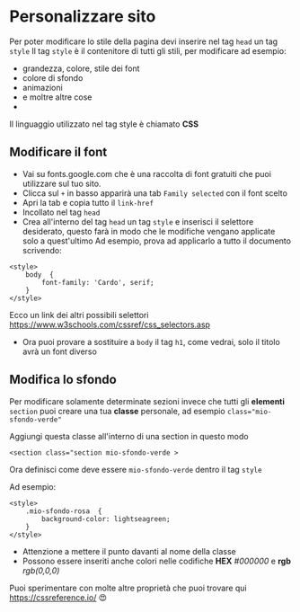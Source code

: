 # Personalizzare sito

Per poter modificare lo stile della pagina devi inserire nel tag `head` un tag `style`
Il tag `style` è il contenitore di tutti gli stili, per modificare ad esempio:
* grandezza, colore, stile dei font
* colore di sfondo
* animazioni
* e moltre altre cose
* 
Il linguaggio utilizzato nel tag style è chiamato **CSS**

## Modificare il font
* Vai su fonts.google.com che è una raccolta di font gratuiti che puoi utilizzare sul tuo sito.
* Clicca sul `+` in basso apparirà una tab `Family selected` con il font scelto
* Apri la tab e copia tutto il `link-href`
* Incollato nel tag `head`
* Crea all'interno del tag `head` un tag `style` e inserisci il selettore desiderato, questo farà in modo che le modifiche vengano applicate solo a quest'ultimo
Ad esempio, prova ad applicarlo a tutto il documento scrivendo:

```
<style>
    body  {
        font-family: 'Cardo', serif;
    }
</style>
```

Ecco un link dei altri possibili selettori https://www.w3schools.com/cssref/css_selectors.asp

* Ora puoi provare a sostituire a `body` il tag `h1`, come vedrai, solo il titolo avrà un font diverso


## Modifica lo sfondo

Per modificare solamente determinate sezioni invece che tutti gli **elementi** `section` puoi creare una tua **classe** personale,
ad esempio `class="mio-sfondo-verde"`

Aggiungi questa classe all'interno di una section in questo modo

`<section class="section mio-sfondo-verde >`

Ora definisci come deve essere `mio-sfondo-verde`  dentro il tag `style`

Ad esempio:

```
<style>
    .mio-sfondo-rosa  {
        background-color: lightseagreen;
    }
</style>
```

* Attenzione a mettere il punto davanti al nome della classe
* Possono essere inseriti anche colori nelle codifiche **HEX** _#000000_ e **rgb** _rgb(0,0,0)_

Puoi sperimentare con molte altre proprietà che puoi trovare qui https://cssreference.io/ 😍